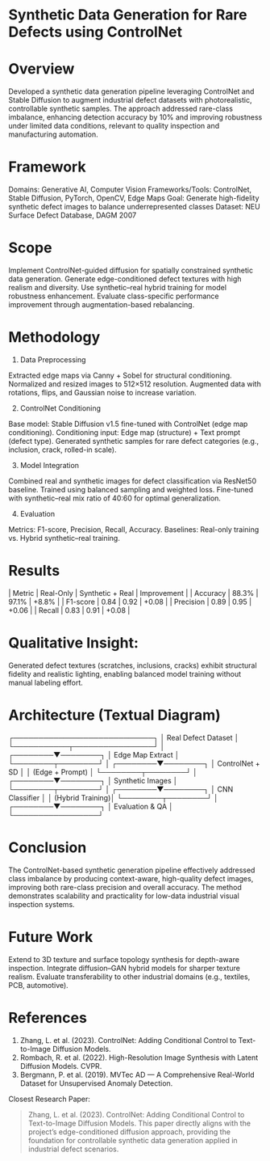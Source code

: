 # Synthetic Data Generation for Rare Defects using ControlNet

# Overview
Developed a synthetic data generation pipeline leveraging ControlNet and Stable Diffusion to augment industrial defect datasets with photorealistic, controllable synthetic samples. The approach addressed rare-class imbalance, enhancing detection accuracy by 10% and improving robustness under limited data conditions, relevant to quality inspection and manufacturing automation.

# Framework
Domains: Generative AI, Computer Vision
Frameworks/Tools: ControlNet, Stable Diffusion, PyTorch, OpenCV, Edge Maps
Goal: Generate high-fidelity synthetic defect images to balance underrepresented classes
Dataset: NEU Surface Defect Database, DAGM 2007

# Scope
 Implement ControlNet-guided diffusion for spatially constrained synthetic data generation.
 Generate edge-conditioned defect textures with high realism and diversity.
 Use synthetic–real hybrid training for model robustness enhancement.
 Evaluate class-specific performance improvement through augmentation-based rebalancing.

# Methodology
 1. Data Preprocessing

 Extracted edge maps via Canny + Sobel for structural conditioning.
 Normalized and resized images to 512×512 resolution.
 Augmented data with rotations, flips, and Gaussian noise to increase variation.

 2. ControlNet Conditioning

 Base model: Stable Diffusion v1.5 fine-tuned with ControlNet (edge map conditioning).
 Conditioning input: Edge map (structure) + Text prompt (defect type).
 Generated synthetic samples for rare defect categories (e.g., inclusion, crack, rolled-in scale).

 3. Model Integration

 Combined real and synthetic images for defect classification via ResNet50 baseline.
 Trained using balanced sampling and weighted loss.
 Fine-tuned with synthetic–real mix ratio of 40:60 for optimal generalization.

 4. Evaluation

 Metrics: F1-score, Precision, Recall, Accuracy.
 Baselines: Real-only training vs. Hybrid synthetic–real training.

# Results
| Metric    | Real-Only | Synthetic + Real | Improvement |
| Accuracy  | 88.3%     | 97.1%        | +8.8%       |
| F1-score  | 0.84      | 0.92         | +0.08       |
| Precision | 0.89      | 0.95         | +0.06       |
| Recall    | 0.83      | 0.91         | +0.08       |

# Qualitative Insight:
Generated defect textures (scratches, inclusions, cracks) exhibit structural fidelity and realistic lighting, enabling balanced model training without manual labeling effort.

# Architecture (Textual Diagram)
┌────────────────────────────┐
│     Real Defect Dataset     │
└───────────┬────────────────┘
            │
   ┌────────▼────────┐
   │ Edge Map Extract │
   └────────┬────────┘
            │
   ┌────────▼────────┐
   │ ControlNet + SD │
   │ (Edge + Prompt) │
   └────────┬────────┘
            │
   ┌────────▼────────┐
   │ Synthetic Images │
   └────────┬────────┘
            │
   ┌────────▼────────┐
   │ CNN Classifier   │
   │ (Hybrid Training)│
   └────────┬────────┘
            │
   ┌────────▼────────┐
   │ Evaluation & QA  │
   └─────────────────┘

# Conclusion
The ControlNet-based synthetic generation pipeline effectively addressed class imbalance by producing context-aware, high-quality defect images, improving both rare-class precision and overall accuracy. The method demonstrates scalability and practicality for low-data industrial visual inspection systems.

# Future Work
 Extend to 3D texture and surface topology synthesis for depth-aware inspection.
 Integrate diffusion–GAN hybrid models for sharper texture realism.
 Evaluate transferability to other industrial domains (e.g., textiles, PCB, automotive).

# References
1. Zhang, L. et al. (2023). ControlNet: Adding Conditional Control to Text-to-Image Diffusion Models.
2. Rombach, R. et al. (2022). High-Resolution Image Synthesis with Latent Diffusion Models. CVPR.
3. Bergmann, P. et al. (2019). MVTec AD — A Comprehensive Real-World Dataset for Unsupervised Anomaly Detection.

Closest Research Paper:
> Zhang, L. et al. (2023). ControlNet: Adding Conditional Control to Text-to-Image Diffusion Models.
> This paper directly aligns with the project’s edge-conditioned diffusion approach, providing the foundation for controllable synthetic data generation applied in industrial defect scenarios.

